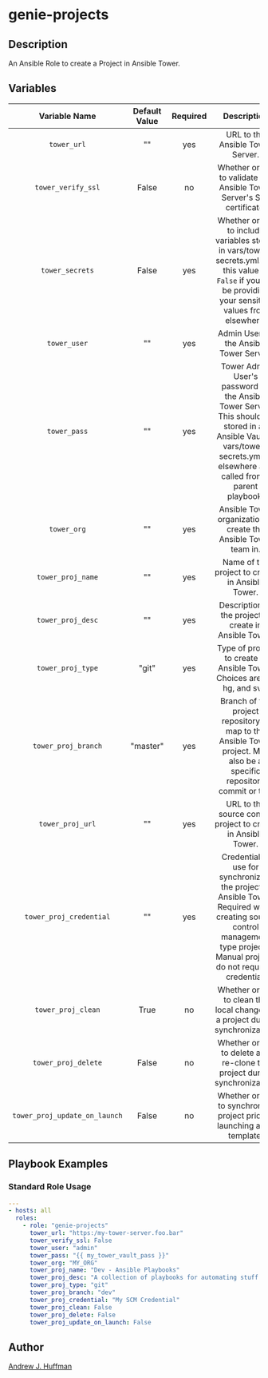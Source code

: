 # genie-projects
## Description
An Ansible Role to create a Project in Ansible Tower.
## Variables
|Variable Name|Default Value|Required|Description|
|:---:|:---:|:---:|:---:|
|`tower_url`|""|yes|URL to the Ansible Tower Server.|
|`tower_verify_ssl`|False|no|Whether or not to validate the Ansible Tower Server's SSL certificate.|
|`tower_secrets`|False|yes|Whether or not to include variables stored in vars/tower-secrets.yml.  Set this value to `False` if you will be providing your sensitive values from elsewhere.|
|`tower_user`|""|yes|Admin User on the Ansible Tower Server.|
|`tower_pass`|""|yes|Tower Admin User's password on the Ansible Tower Server.  This should be stored in an Ansible Vault at vars/tower-secrets.yml or elsewhere and called from a parent playbook.|
|`tower_org`|""|yes|Ansible Tower organization to create the Ansible Tower team in.|
|`tower_proj_name`|""|yes|Name of the project to create in Ansible Tower.|
|`tower_proj_desc`|""|yes|Description of the project to create in Ansible Tower.|
|`tower_proj_type`|"git"|yes|Type of project to create in Ansible Tower.  Choices are git, hg, and svn.|
|`tower_proj_branch`|"master"|yes|Branch of the project repository to map to the Ansible Tower project. May also be a specific repository commit or tag.|
|`tower_proj_url`|""|yes|URL to the source control project to create in Ansible Tower.|
|`tower_proj_credential`|""|yes|Credential to use for synchronizing the project in Ansible Tower. Required when creating source control management type projects. Manual projects do not require a credential.|
|`tower_proj_clean`|True|no|Whether or not to clean the local changes in a project during synchronization.|
|`tower_proj_delete`|False|no|Whether or not to delete and re-clone the project during synchronization.|
|`tower_proj_update_on_launch`|False|no|Whether or not to synchronize project prior to launching a job template.|
## Playbook Examples
### Standard Role Usage
```yaml
---
- hosts: all
  roles:
    - role: "genie-projects"
      tower_url: "https:/my-tower-server.foo.bar"
      tower_verify_ssl: False
      tower_user: "admin"
      tower_pass: "{{ my_tower_vault_pass }}"
      tower_org: "MY_ORG"
      tower_proj_name: "Dev - Ansible Playbooks"
      tower_proj_desc: "A collection of playbooks for automating stuff."
      tower_proj_type: "git"
      tower_proj_branch: "dev"
      tower_proj_credential: "My SCM Credential"
      tower_proj_clean: False
      tower_proj_delete: False
      tower_proj_update_on_launch: False
```
## Author
[Andrew J. Huffman](mailto:ahuffman@redhat.com)
